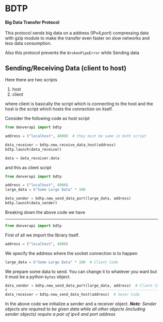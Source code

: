 # BDTP
#### Big Data Transfer Protocol

This protocol sends big data on a address (IPv4,port)
compressing data with gzip module to make the transfer
even faster on slow networks and less data consumption.

Also this protocol prevents the `BrokenPipeError` while Sending data

## Sending/Receiving Data (client to host)

Here there are two scripts

1. host
2. client

where client is basically the script which is connecting to the host
and the host is the script which hosts the connection on itself.

Consider the following code as host script

```python
from denverapi import bdtp

address = ("localhost", 4000)  # they must be same in both script

data_receiver = bdtp.new_receive_data_host(address)
bdtp.launch(data_receiver)

data = data_receiver.data
```

and this as client script

```python
from denverapi import bdtp

address = ("localhost", 4000)
large_data = b"Some Large Data" * 100

data_sender = bdtp.new_send_data_port(large_data, address)
bdtp.launch(data_sender)
```

Breaking down the above code we have

---

```python
from denverapi import bdtp
```
First of all we import the library itself.

```python
address = ("localhost", 4000)
```
We specify the address where the socket connection is to happen

```python
large_data = b"Some Large Data" * 100  # Client Code
```
We prepare some data to send. You can change it to whatever you want but
it must be a python `bytes` object.

```python
data_sender = bdtp.new_send_data_port(large_data, address)  # Client Code
# -----------------------------------------------------------------------
data_receiver = bdtp.new_send_data_host(address)  # Sever Code
```
In the above code we initialize a sender and a receiver object.
***Note***: *Sender objects are required to be given data while all*
*other objects (including sender objects) require a pair of ipv4 and port address*

